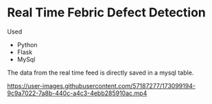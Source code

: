 # Real Time Febric Defect Detection
Used
- Python
- Flask
- MySql

The data from the real time feed is directly saved in a mysql table.

https://user-images.githubusercontent.com/57187277/173099194-9c9a7022-7a8b-440c-a4c3-4ebb285910ac.mp4
